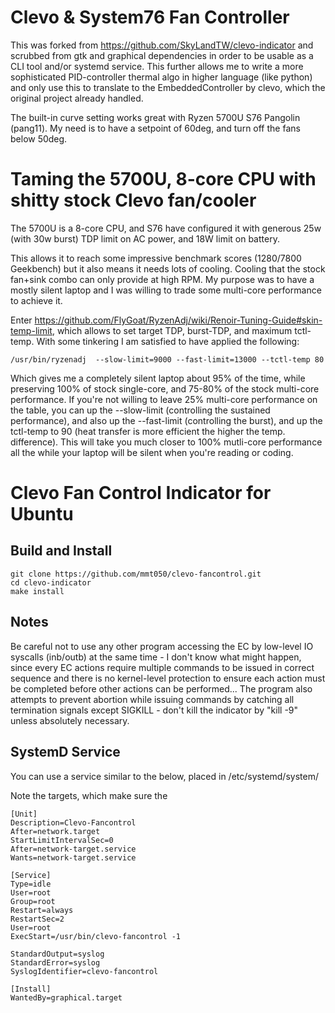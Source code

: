 Clevo & System76 Fan Controller 
===============================

This was forked from https://github.com/SkyLandTW/clevo-indicator and scrubbed from gtk and graphical dependencies in order
to be usable as a CLI tool and/or systemd service. This further allows me to write a more sophisticated PID-controller thermal algo in higher language (like python)
and only use this to translate to the EmbeddedController by clevo, which the original project already handled.

The built-in curve setting works great with Ryzen 5700U S76 Pangolin (pang11). My need is to have a setpoint of 60deg, and turn off the fans below 50deg. 

Taming the 5700U, 8-core CPU with shitty stock Clevo fan/cooler
===============================================================

The 5700U is a 8-core CPU, and S76 have configured it with generous 25w (with 30w burst) TDP limit on AC power, and 18W limit on battery.

This allows it to reach some impressive benchmark scores (1280/7800 Geekbench) but it also means it needs lots of cooling. Cooling that the stock fan+sink combo can only provide at high RPM.  My purpose was to have a mostly silent laptop and I was willing to trade some multi-core performance to achieve it. 

Enter https://github.com/FlyGoat/RyzenAdj/wiki/Renoir-Tuning-Guide#skin-temp-limit, which allows to set target TDP, burst-TDP, and maximum tctl-temp. With some tinkering I am satisfied to have applied the following:
```shell
/usr/bin/ryzenadj  --slow-limit=9000 --fast-limit=13000 --tctl-temp 80
```

Which gives me a completely silent laptop about 95% of the time, while preserving 100% of stock single-core, and 75-80% of the stock multi-core performance. If you're not willing to leave 25% multi-core performance on the table, you can up the --slow-limit (controlling the sustained performance), and also up the --fast-limit (controlling the burst), and up the tctl-temp to 90 (heat transfer is more efficient the higher the temp. difference). This will take you much closer to 100% mutli-core performance all the while your laptop will be silent when you're reading or coding.


Clevo Fan Control Indicator for Ubuntu
======================================

Build and Install
-----------------

```shell
git clone https://github.com/mmt050/clevo-fancontrol.git
cd clevo-indicator
make install
```


Notes
-----

Be careful not to use any other program accessing the EC by low-level IO
syscalls (inb/outb) at the same time - I don't know what might happen, since
every EC actions require multiple commands to be issued in correct sequence and
there is no kernel-level protection to ensure each action must be completed
before other actions can be performed... The program also attempts to prevent
abortion while issuing commands by catching all termination signals except
SIGKILL - don't kill the indicator by "kill -9" unless absolutely necessary.

SystemD Service
---------------

You can use a service similar to the below, placed in /etc/systemd/system/

Note the targets, which make sure the 

```shell
[Unit]
Description=Clevo-Fancontrol
After=network.target
StartLimitIntervalSec=0
After=network-target.service
Wants=network-target.service

[Service]
Type=idle
User=root
Group=root
Restart=always
RestartSec=2
User=root
ExecStart=/usr/bin/clevo-fancontrol -1

StandardOutput=syslog
StandardError=syslog
SyslogIdentifier=clevo-fancontrol

[Install]
WantedBy=graphical.target

```


